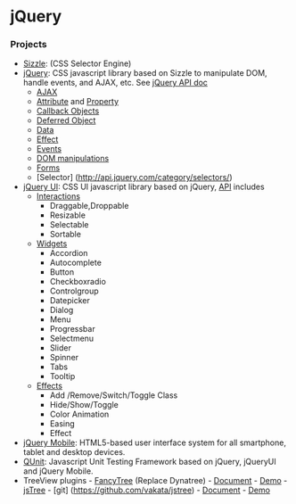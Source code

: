 jQuery
======

### Projects
 - [Sizzle](https://sizzlejs.com/): (CSS Selector Engine)
 - [jQuery](https://jquery.com/): CSS javascript library based on Sizzle to manipulate DOM, handle events, and AJAX, etc. See [jQuery API doc](http://api.jquery.com/) 
    - [AJAX](http://api.jquery.com/category/ajax/)
    - [Attribute](http://api.jquery.com/category/attributes/) and [Property](http://api.jquery.com/category/properties/)
    - [Callback Objects](http://api.jquery.com/category/callbacks-object/)
    - [Deferred Object](http://api.jquery.com/category/deferred-object/)
    - [Data](http://api.jquery.com/category/data/)
    - [Effect](http://api.jquery.com/category/effects/)
    - [Events](http://api.jquery.com/category/events/)
    - [DOM manipulations](http://api.jquery.com/category/manipulation/)
    - [Forms](http://api.jquery.com/category/forms/)
    - [Selector] (http://api.jquery.com/category/selectors/)
 - [jQuery UI](https://jqueryui.com/): CSS UI javascript library based on jQuery, [API](http://api.jqueryui.com/) includes
    - [Interactions](http://api.jqueryui.com/category/interactions/)
       - Draggable,Droppable
       - Resizable
       - Selectable
       - Sortable          
    - [Widgets](http://api.jqueryui.com/category/widgets/)
       - Accordion
       - Autocomplete
       - Button
       - Checkboxradio
       - Controlgroup
       - Datepicker 
       - Dialog
       - Menu
       - Progressbar
       - Selectmenu
       - Slider
       - Spinner
       - Tabs
       - Tooltip 
    - [Effects](http://api.jqueryui.com/category/effects/)
       - Add /Remove/Switch/Toggle Class
       - Hide/Show/Toggle
       - Color Animation
       - Easing
       - Effect       
 - [jQuery Mobile](https://jquerymobile.com/): HTML5-based user interface system for all smartphone, tablet and desktop devices.
 - [QUnit](https://qunitjs.com/): Javascript Unit Testing Framework based on jQuery, jQueryUI and jQuery Mobile.
 - TreeView plugins
       - [FancyTree](https://github.com/mar10/fancytree/)  (Replace Dynatree)
           - [Document](https://github.com/mar10/fancytree/wiki)
           - [Demo](http://wwwendt.de/tech/fancytree/demo/)
       - [jsTree](https://www.jstree.com/)
             - [git] (https://github.com/vakata/jstree)
             - [Document](https://www.jstree.com/api/)
             - [Demo](https://www.jstree.com/demo/)

